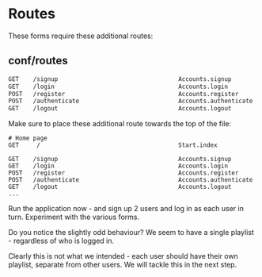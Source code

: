 # Routes

These forms require these additional routes:

## conf/routes

~~~bash
GET    /signup                                  Accounts.signup
GET    /login                                   Accounts.login
POST   /register                                Accounts.register
POST   /authenticate                            Accounts.authenticate
GET    /logout                                  Accounts.logout
~~~


Make sure to place these additional route towards the top of the file:

~~~
# Home page
GET     /                                       Start.index

GET    /signup                                  Accounts.signup
GET    /login                                   Accounts.login
POST   /register                                Accounts.register
POST   /authenticate                            Accounts.authenticate
GET    /logout                                  Accounts.logout
...
~~~

Run the application now - and sign up 2 users and log in as each user in turn. Experiment with the various forms.

Do you notice the slightly odd behaviour? We seem to have a single playlist - regardless of who is logged in.

Clearly this is not what we intended - each user should have their own playlist, separate from other users. We will tackle this in the next step.



